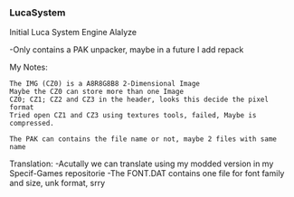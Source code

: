 ### LucaSystem
Initial Luca System Engine Alalyze


-Only contains a PAK unpacker, maybe in a future I add repack

My Notes:

	The IMG (CZ0) is a A8R8G8B8 2-Dimensional Image
	Maybe the CZ0 can store more than one Image
	CZ0; CZ1; CZ2 and CZ3 in the header, looks this decide the pixel format
	Tried open CZ1 and CZ3 using textures tools, failed, Maybe is compressed.
	
	The PAK can contains the file name or not, maybe 2 files with same name

Translation:
-Acutally we can translate using my modded version in my Specif-Games repositorie
-The FONT.DAT contains one file for font family and size, unk format, srry
